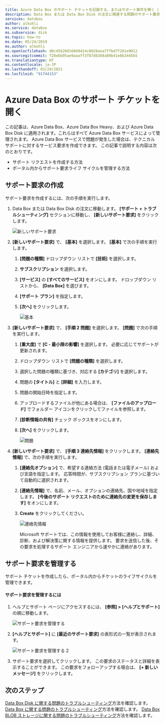 ```yaml
---
title: Azure Data Box のサポート チケットを記録する、またはサポート案件を開く | Microsoft Docs
description: Data Box または Data Box Disk の注文に関連する問題のサポート要求をログに記録する方法について説明します。
services: databox
author: alkohli
ms.service: databox
ms.subservice: disk
ms.topic: how-to
ms.date: 05/24/2019
ms.author: alkohli
ms.openlocfilehash: d0c45626016049424c8028eea7ffbd7f281e9012
ms.sourcegitcommit: f28ebb95ae9aaaff3f87d8388a09b41e0b3445b5
ms.translationtype: HT
ms.contentlocale: ja-JP
ms.lasthandoff: 03/29/2021
ms.locfileid: "91744153"
---
```

# <a name="open-a-support-ticket-for-azure-data-box"></a>Azure Data Box のサポート チケットを開く

この記事は、Azure Data Box、Azure Data Box Heavy、および Azure Data Box Disk に適用されます。これらはすべて Azure Data Box サービスによって管理されます。 Azure Data Box サービスで問題が発生した場合は、テクニカル サポートに対するサービス要求を作成できます。 この記事で説明する内容は次のとおりです。

* サポート リクエストを作成する方法
* ポータル内からサポート要求ライフ サイクルを管理する方法

## <a name="create-a-support-request"></a>サポート要求の作成

サポート要求を作成するには、次の手順を実行します。

1. Data Box または Data Box Disk の注文に移動します。 **[サポート + トラブルシューティング]** セクションに移動し、 **[新しいサポート要求]** をクリックします。

    ![新しいサポート要求](./media/data-box-disk-contact-microsoft-support/data-box-disk-support-request.png)

2. **[新しいサポート要求]** で、 **[基本]** を選択します。 **[基本]** で次の手順を実行します。

    1. **[問題の種類]** ドロップダウン リストで **[技術]** を選択します。
    2. **サブスクリプション** を選択します。
    3. **[サービス]** の **[すべてのサービス]** をオンにします。 ドロップダウン リストから、 **[Data Box]** を選びます。 
    4. **[サポート プラン]** を指定します。
    5. **[次へ]** をクリックします。

        ![基本](./media/data-box-disk-contact-microsoft-support/data-box-disk-support1.png)

3. **[新しいサポート要求]** で、 **[手順 2 問題]** を選択します。 **[問題]** で次の手順を実行します。

    1. **[重大度]** で **[C - 最小限の影響]** を選択します。 必要に応じてサポートが更新されます。
    2. ドロップダウン リストで **[問題の種類]** を選択します。
    3. 選択した問題の種類に基づき、対応する **[カテゴリ]** を選択します。
    4. 問題の **[タイトル]** と **[詳細]** を入力します。
    5. 問題の開始日時を指定します。
    6. アップロードするファイルが他にある場合は、 **[ファイルのアップロード]** でフォルダー アイコンをクリックしてファイルを参照します。
    7. **[診断情報の共有]** チェック ボックスをオンにします。
    8. **[次へ]** をクリックします。

       ![問題](./media/data-box-disk-contact-microsoft-support/data-box-disk-support2.png)

4. **[新しいサポート要求]** で、 **[手順 3 連絡先情報]** をクリックします。 **[連絡先情報]** で、次の手順を実行します。

   1. **[連絡先オプション]** で、希望する連絡方法 (電話または電子メール) および言語を指定します。 応答時間が、サブスクリプション プランに基づいて自動的に選択されます。
   2. **[連絡先情報]** で、名前、メール、オプションの連絡先、国や地域を指定します。 **[今後のサポート リクエストのために連絡先の変更を保存します]** をオンにします。
   3. **Create** をクリックしてください。

       ![連絡先情報](./media/data-box-disk-contact-microsoft-support/data-box-disk-support3.png)   

      Microsoft サポートでは、この情報を使用してお客様に連絡し、詳細、診断、および解決策に関する情報を提供します。
      要求を送信した後、その要求を処理するサポート エンジニアから速やかに連絡があります。

## <a name="manage-a-support-request"></a>サポート要求を管理する

サポート チケットを作成したら、ポータル内からチケットのライフサイクルを管理できます。

#### <a name="to-manage-your-support-requests"></a>サポート要求を管理するには

1. ヘルプとサポート ページにアクセスするには、 **[参照] > [ヘルプとサポート]** の順に移動します。

    ![サポート要求を管理する](./media/data-box-disk-contact-microsoft-support/data-box-disk-manage-support-ticket1.png)

2. **[ヘルプとサポート]** に **[最近のサポート要求]** の表形式の一覧が表示されます。

    ![サポート要求を管理する 2](./media/data-box-disk-contact-microsoft-support/data-box-disk-manage-support-ticket2.png)

3. サポート要求を選択してクリックします。 この要求のステータスと詳細を表示することができます。 この要求をフォローアップする場合は、 **[+ 新しいメッセージ]** をクリックします。

## <a name="next-steps"></a>次のステップ

[Data Box Disk に関する問題のトラブルシューティング](data-box-disk-troubleshoot.md)方法を確認します。
[Data Box に関する問題のトラブルシューティング](data-box-troubleshoot.md)方法を確認します。
[Data Box BLOB ストレージに関する問題のトラブルシューティング](data-box-troubleshoot-rest.md)方法を確認します。
